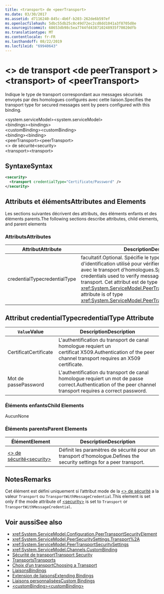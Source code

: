 ```yaml
---
title: <transport> de <peerTransport>
ms.date: 03/30/2017
ms.assetid: d7116240-845c-4b6f-b203-262de6b597ef
ms.openlocfilehash: 5dbc55db25c0c49d72ec2cd8dd1041a3f8705d8e
ms.sourcegitcommit: 68653db98c5ea7744fd438710248935f70020dfb
ms.translationtype: MT
ms.contentlocale: fr-FR
ms.lasthandoff: 08/22/2019
ms.locfileid: "69940643"
---
```

# <a name="transport-of-peertransport"></a><span data-ttu-id="a9b62-102">\<> de transport \<de peerTransport ></span><span class="sxs-lookup"><span data-stu-id="a9b62-102">\<transport> of \<peerTransport></span></span>
<span data-ttu-id="a9b62-103">Indique le type de transport correspondant aux messages sécurisés envoyés par des homologues configurés avec cette liaison.</span><span class="sxs-lookup"><span data-stu-id="a9b62-103">Specifies the transport type for secured messages sent by peers configured with this binding.</span></span>  
  
 <span data-ttu-id="a9b62-104">\<system.serviceModel></span><span class="sxs-lookup"><span data-stu-id="a9b62-104">\<system.serviceModel></span></span>  
<span data-ttu-id="a9b62-105">\<bindings></span><span class="sxs-lookup"><span data-stu-id="a9b62-105">\<bindings></span></span>  
<span data-ttu-id="a9b62-106">\<customBinding></span><span class="sxs-lookup"><span data-stu-id="a9b62-106">\<customBinding></span></span>  
<span data-ttu-id="a9b62-107">\<binding></span><span class="sxs-lookup"><span data-stu-id="a9b62-107">\<binding></span></span>  
<span data-ttu-id="a9b62-108">\<peerTransport></span><span class="sxs-lookup"><span data-stu-id="a9b62-108">\<peerTransport></span></span>  
<span data-ttu-id="a9b62-109">\<> de sécurité</span><span class="sxs-lookup"><span data-stu-id="a9b62-109">\<security></span></span>  
<span data-ttu-id="a9b62-110">\<transport></span><span class="sxs-lookup"><span data-stu-id="a9b62-110">\<transport></span></span>  
  
## <a name="syntax"></a><span data-ttu-id="a9b62-111">Syntaxe</span><span class="sxs-lookup"><span data-stu-id="a9b62-111">Syntax</span></span>  
  
```xml  
<security>
  <transport credentialType="Certificate/Password" />
</security>
```  
  
## <a name="attributes-and-elements"></a><span data-ttu-id="a9b62-112">Attributs et éléments</span><span class="sxs-lookup"><span data-stu-id="a9b62-112">Attributes and Elements</span></span>  
 <span data-ttu-id="a9b62-113">Les sections suivantes décrivent des attributs, des éléments enfants et des éléments parents.</span><span class="sxs-lookup"><span data-stu-id="a9b62-113">The following sections describe attributes, child elements, and parent elements</span></span>  
  
### <a name="attributes"></a><span data-ttu-id="a9b62-114">Attributs</span><span class="sxs-lookup"><span data-stu-id="a9b62-114">Attributes</span></span>  
  
|<span data-ttu-id="a9b62-115">Attribut</span><span class="sxs-lookup"><span data-stu-id="a9b62-115">Attribute</span></span>|<span data-ttu-id="a9b62-116">Description</span><span class="sxs-lookup"><span data-stu-id="a9b62-116">Description</span></span>|  
|---------------|-----------------|  
|<span data-ttu-id="a9b62-117">credentialType</span><span class="sxs-lookup"><span data-stu-id="a9b62-117">credentialType</span></span>|<span data-ttu-id="a9b62-118">facultatif.</span><span class="sxs-lookup"><span data-stu-id="a9b62-118">Optional.</span></span> <span data-ttu-id="a9b62-119">Spécifie le type d'informations d'identification utilisé pour vérifier les messages envoyés avec le transport d'homologues.</span><span class="sxs-lookup"><span data-stu-id="a9b62-119">Specifies the type of credentials used to verify messages sent with the peer transport.</span></span> <span data-ttu-id="a9b62-120">Cet attribut est de type <xref:System.ServiceModel.PeerTransportCredentialType>.</span><span class="sxs-lookup"><span data-stu-id="a9b62-120">This attribute is of type <xref:System.ServiceModel.PeerTransportCredentialType>.</span></span>|  
  
## <a name="credentialtype-attribute"></a><span data-ttu-id="a9b62-121">Attribut credentialType</span><span class="sxs-lookup"><span data-stu-id="a9b62-121">credentialType Attribute</span></span>  
  
|<span data-ttu-id="a9b62-122">`Value`</span><span class="sxs-lookup"><span data-stu-id="a9b62-122">Value</span></span>|<span data-ttu-id="a9b62-123">Description</span><span class="sxs-lookup"><span data-stu-id="a9b62-123">Description</span></span>|  
|-----------|-----------------|  
|<span data-ttu-id="a9b62-124">Certificat</span><span class="sxs-lookup"><span data-stu-id="a9b62-124">Certificate</span></span>|<span data-ttu-id="a9b62-125">L'authentification du transport de canal homologue requiert un certificat X509.</span><span class="sxs-lookup"><span data-stu-id="a9b62-125">Authentication of the peer channel transport requires an X509 certificate.</span></span>|  
|<span data-ttu-id="a9b62-126">Mot de passe</span><span class="sxs-lookup"><span data-stu-id="a9b62-126">Password</span></span>|<span data-ttu-id="a9b62-127">L'authentification du transport de canal homologue requiert un mot de passe correct.</span><span class="sxs-lookup"><span data-stu-id="a9b62-127">Authentication of the peer channel transport requires a correct password.</span></span>|  
  
### <a name="child-elements"></a><span data-ttu-id="a9b62-128">Éléments enfants</span><span class="sxs-lookup"><span data-stu-id="a9b62-128">Child Elements</span></span>  
 <span data-ttu-id="a9b62-129">Aucun</span><span class="sxs-lookup"><span data-stu-id="a9b62-129">None</span></span>  
  
### <a name="parent-elements"></a><span data-ttu-id="a9b62-130">Éléments parents</span><span class="sxs-lookup"><span data-stu-id="a9b62-130">Parent Elements</span></span>  
  
|<span data-ttu-id="a9b62-131">Élément</span><span class="sxs-lookup"><span data-stu-id="a9b62-131">Element</span></span>|<span data-ttu-id="a9b62-132">Description</span><span class="sxs-lookup"><span data-stu-id="a9b62-132">Description</span></span>|  
|-------------|-----------------|  
|[<span data-ttu-id="a9b62-133">\<> de sécurité</span><span class="sxs-lookup"><span data-stu-id="a9b62-133">\<security></span></span>](security-of-peertransport.md)|<span data-ttu-id="a9b62-134">Définit les paramètres de sécurité pour un transport d'homologue.</span><span class="sxs-lookup"><span data-stu-id="a9b62-134">Defines the security settings for a peer transport.</span></span>|  
  
## <a name="remarks"></a><span data-ttu-id="a9b62-135">Notes</span><span class="sxs-lookup"><span data-stu-id="a9b62-135">Remarks</span></span>  
 <span data-ttu-id="a9b62-136">Cet élément est défini uniquement si l’attribut mode de la [ \<> de sécurité](security-of-peertransport.md) a la valeur `Transport` ou `TransportWithMessageCredential`.</span><span class="sxs-lookup"><span data-stu-id="a9b62-136">This element is set only if the mode attribute of [\<security>](security-of-peertransport.md) is set to `Transport` or `TransportWithMessageCredential`.</span></span>  
  
## <a name="see-also"></a><span data-ttu-id="a9b62-137">Voir aussi</span><span class="sxs-lookup"><span data-stu-id="a9b62-137">See also</span></span>

- <xref:System.ServiceModel.Configuration.PeerTransportSecurityElement>
- <xref:System.ServiceModel.PeerSecuritySettings.Transport%2A>
- <xref:System.ServiceModel.PeerTransportSecuritySettings>
- <xref:System.ServiceModel.Channels.CustomBinding>
- [<span data-ttu-id="a9b62-138">Sécurité de transport</span><span class="sxs-lookup"><span data-stu-id="a9b62-138">Transport Security</span></span>](../../../wcf/feature-details/transport-security.md)
- [<span data-ttu-id="a9b62-139">Transports</span><span class="sxs-lookup"><span data-stu-id="a9b62-139">Transports</span></span>](../../../wcf/feature-details/transports.md)
- [<span data-ttu-id="a9b62-140">Choix d’un transport</span><span class="sxs-lookup"><span data-stu-id="a9b62-140">Choosing a Transport</span></span>](../../../wcf/feature-details/choosing-a-transport.md)
- [<span data-ttu-id="a9b62-141">Liaisons</span><span class="sxs-lookup"><span data-stu-id="a9b62-141">Bindings</span></span>](../../../wcf/bindings.md)
- [<span data-ttu-id="a9b62-142">Extension de liaisons</span><span class="sxs-lookup"><span data-stu-id="a9b62-142">Extending Bindings</span></span>](../../../wcf/extending/extending-bindings.md)
- [<span data-ttu-id="a9b62-143">Liaisons personnalisées</span><span class="sxs-lookup"><span data-stu-id="a9b62-143">Custom Bindings</span></span>](../../../wcf/extending/custom-bindings.md)
- [<span data-ttu-id="a9b62-144">\<customBinding></span><span class="sxs-lookup"><span data-stu-id="a9b62-144">\<customBinding></span></span>](custombinding.md)
